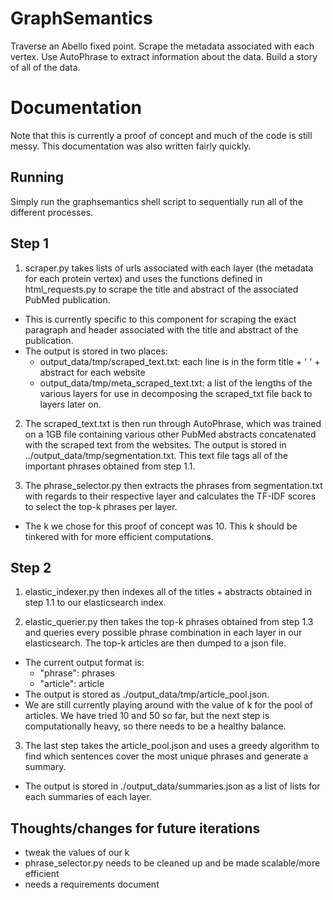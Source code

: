# GraphSemantics
Traverse an Abello fixed point. Scrape the metadata associated with each vertex. Use AutoPhrase to extract information about the data. Build a story of all of the data.

# Documentation
Note that this is currently a proof of concept and much of the code is still messy. This documentation was also written fairly quickly.

## Running
Simply run the graphsemantics shell script to sequentially run all of the different processes.

## Step 1
1. scraper.py takes lists of urls associated with each layer (the metadata for each protein vertex) and uses the functions defined in html_requests.py to scrape the title and abstract of the associated PubMed publication.

  * This is currently specific to this component for scraping the exact paragraph and header associated with the title and abstract of the publication.
  * The output is stored in two places:
     * output_data/tmp/scraped_text.txt: each line is in the form title + ' ' + abstract for each website
     * output_data/tmp/meta_scraped_text.txt: a list of the lengths of the various layers for use in decomposing the scraped_txt file back to layers later on.

2. The scraped_text.txt is then run through AutoPhrase, which was trained on a 1GB file containing various other PubMed abstracts concatenated with the scraped text from the websites. The output is stored in ../output_data/tmp/segmentation.txt. This text file tags all of the important phrases obtained from step 1.1.
   
3. The phrase_selector.py then extracts the phrases from segmentation.txt with regards to their respective layer and calculates the TF-IDF scores to select the top-k phrases per layer.

  * The k we chose for this proof of concept was 10. This k should be tinkered with for more efficient computations.

## Step 2
1. elastic_indexer.py then indexes all of the titles + abstracts obtained in step 1.1 to our elasticsearch index.

2. elastic_querier.py then takes the top-k phrases obtained from step 1.3 and queries every possible phrase combination in each layer in our elasticsearch. The top-k articles are then dumped to a json file.
   
  * The current output format is:
     * "phrase": phrases
     * "article": article
  * The output is stored as ./output_data/tmp/article_pool.json.
  * We are still currently playing around with the value of k for the pool of articles. We have tried 10 and 50 so far, but the next step is computationally heavy, so there needs to be a healthy balance.

3. The last step takes the article_pool.json and uses a greedy algorithm to find which sentences cover the most unique phrases and generate a summary.

  * The output is stored in ./output_data/summaries.json as a list of lists for each summaries of each layer.

## Thoughts/changes for future iterations
* tweak the values of our k
* phrase_selector.py needs to be cleaned up and be made scalable/more efficient
* needs a requirements document
